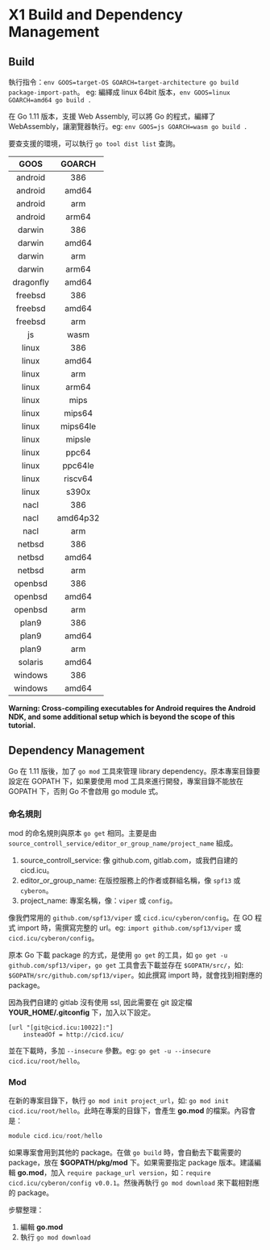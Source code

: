 # X1 Build and Dependency Management

## Build

執行指令：`env GOOS=target-OS GOARCH=target-architecture go build package-import-path`。 eg: 編繹成 linux 64bit 版本，`env GOOS=linux GOARCH=amd64 go build .`

在 Go 1.11 版本，支援 Web Assembly, 可以將 Go 的程式，編繹了 WebAssembly，讓瀏覽器執行。eg: `env GOOS=js GOARCH=wasm go build .`

要查支援的環境，可以執行 `go tool dist list` 查詢。

| GOOS | GOARCH |
|:----:|:------:|
| android | 386 |
| android | amd64 |
| android | arm |
| android | arm64 |
| darwin | 386 |
| darwin | amd64 |
| darwin | arm |
| darwin | arm64 |
| dragonfly | amd64 |
| freebsd | 386 |
| freebsd | amd64 |
| freebsd | arm |
| js | wasm |
| linux | 386 |
| linux | amd64 |
| linux | arm |
| linux | arm64 |
| linux | mips |
| linux | mips64 |
| linux | mips64le |
| linux | mipsle |
| linux | ppc64 |
| linux | ppc64le |
| linux | riscv64 |
| linux | s390x |
| nacl | 386 |
| nacl | amd64p32 |
| nacl | arm |
| netbsd | 386 |
| netbsd | amd64 |
| netbsd | arm |
| openbsd | 386 |
| openbsd | amd64 |
| openbsd | arm |
| plan9 | 386 |
| plan9 | amd64 |
| plan9 | arm |
| solaris | amd64 |
| windows | 386 |
| windows | amd64 |

**Warning: Cross-compiling executables for Android requires the Android NDK, and some additional setup which is beyond the scope of this tutorial.**

## Dependency Management

Go 在 1.11 版後，加了 `go mod` 工具來管理 library dependency。原本專案目錄要設定在 GOPATH 下，如果要使用 mod 工具來進行開發，專案目錄不能放在 GOPATH 下，否則 Go 不會啟用 go module 式。

### 命名規則

mod 的命名規則與原本 `go get` 相同。主要是由 `source_controll_service/editor_or_group_name/project_name` 組成。

1. source_controll_service: 像 github.com, gitlab.com，或我們自建的 cicd.icu。
1. editor_or_group_name: 在版控服務上的作者或群組名稱，像 `spf13` 或 `cyberon`。
1. project_name: 專案名稱，像：`viper` 或 `config`。

像我們常用的 `github.com/spf13/viper` 或 `cicd.icu/cyberon/config`。在 GO 程式 import 時，需撰寫完整的 url。eg: `import github.com/spf13/viper` 或 `cicd.icu/cyberon/config`。

原本 Go 下載 package 的方式，是使用 `go get` 的工具，如 `go get -u github.com/spf13/viper`，`go get` 工具會去下載並存在 `$GOPATH/src/`，如: `$GOPATH/src/github.com/spf13/viper`。如此撰寫 import 時，就會找到相對應的 package。

因為我們自建的 gitlab 沒有使用 ssl, 因此需要在 git 設定檔 **YOUR_HOME/.gitconfig** 下，加入以下設定。

```text
[url "[git@cicd.icu:10022]:"]
    insteadOf = http://cicd.icu/
```

並在下載時，多加 `--insecure` 參數。eg: `go get -u --insecure cicd.icu/root/hello`。

### Mod

在新的專案目錄下，執行 `go mod init project_url`，如: `go mod init cicd.icu/root/hello`。此時在專案的目錄下，會產生 **go.mod** 的檔案。內容會是：

```go
module cicd.icu/root/hello
```

如果專案會用到其他的 package。在做 `go build` 時，會自動去下載需要的 package，放在 **$GOPATH/pkg/mod** 下。如果需要指定 package 版本。建議編輯 **go.mod**，加入 `require package_url version`，如：`require cicd.icu/cyberon/config v0.0.1`。然後再執行 `go mod download` 來下載相對應的 package。

步驟整理：

1. 編輯 **go.mod**
2. 執行 `go mod download`